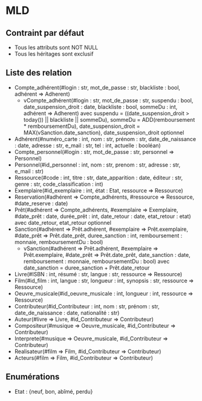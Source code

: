 # MLD

## Contraint par défaut

* Tous les attributs sont NOT NULL
* Tous les héritages sont exclusif

## Liste des relation

* Compte_adhérent(#login : str, mot_de_passe : str, blackliste : bool, adhérent => Adherent)
  * vCompte_adhérent(#login : str, mot_de_passe : str, suspendu : bool, date_suspension_droit : date, blackliste : bool, sommeDu : int, adhérent => Adherent) avec suspendu = ((date_suspension_droit > today()) || blackliste || sommeDu), sommeDu = ADD(remboursement * remboursementDu), date_suspension_droit = MAX(vSanction.date_sanction), date_suspension_droit optionnel
* Adhérent(#numéro_carte : int, nom : str, prénom : str, date_de_naissance : date, adresse : str, e_mail : str, tel : int, actuelle : booléan)
* Compte_personnel(#login : str, mot_de_passe : str, personnel => Personnel)
* Personnel(#id_personnel : int, nom : str, prenom : str, adresse : str, e_mail : str)
* Ressource(#code : int, titre : str, date_apparition : date, éditeur : str, genre : str, code_classification : int)
* Exemplaire(#id_exemplaire : int, état : Etat, ressource => Ressource)
* Reservation(#adhérent => Compte_adhérents, #ressource => Ressource, #date_reserve : date)  
* Prêt(#adhérent => Compte_adhérents, #exemplaire => Exemplaire, #date_prêt : date, durée_prêt : int, date_retour : date, etat_retour : etat) avec date_retour, etat_retour optionnel  
* Sanction(#adhérent => Prêt.adhérent, #exemplaire => Prêt.exemplaire, #date_prêt => Prêt.date_prêt, duree_sanction : int, remboursement : monnaie, remboursementDu : bool)
  * vSanction(#adhérent => Prêt.adhérent, #exemplaire => Prêt.exemplaire, #date_prêt => Prêt.date_prêt, date_sanction : date, remboursement : monnaie, remboursementDu : bool) avec date_sanction = duree_sanction + Prêt.date_retour
* Livre(#ISBN : int, résumé : str, langue : str, ressource => Ressource)
* Film(#id_film : int, langue : str, longueur : int, synopsis : str, ressource => Ressource)
* Oeuvre_musicale(#id_oeuvre_musicale : int, longueur : int, ressource => Ressource)
* Contributeur(#id_Contributeur : int, nom : str, prénom : str, date_de_naissance : date, nationalité : str)
* Auteur(#livre => Livre, #id_Contributeur => Contributeur)
* Compositeur(#musique => Oeuvre_musicale, #id_Contributeur => Contributeur)
* Interprete(#musique => Oeuvre_musicale, #id_Contributeur => Contributeur)
* Realisateur(#film => Film, #id_Contributeur => Contributeur)
* Acteurs(#film => Film, #id_Contributeur => Contributeur)

## Enumérations  

* Etat : {neuf, bon, abîmé, perdu}
